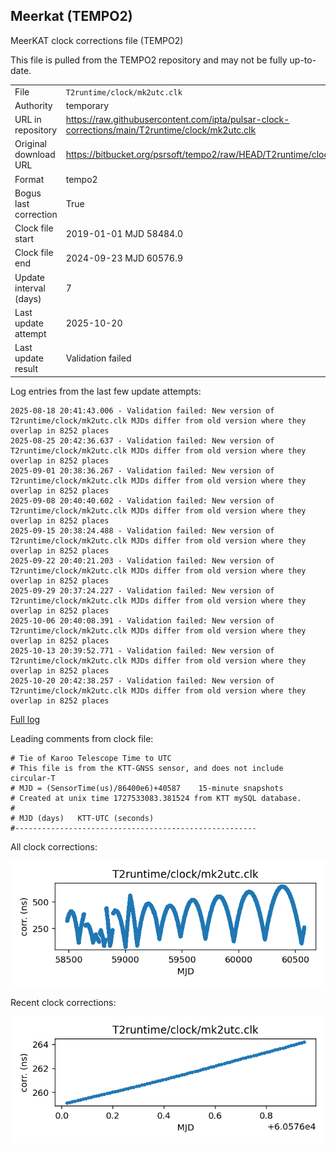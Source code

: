
## Meerkat (TEMPO2)

MeerKAT clock corrections file (TEMPO2)

This file is pulled from the TEMPO2 repository and may not be fully
up-to-date.

|     |     |
|:--- |:--- |
| File | `T2runtime/clock/mk2utc.clk` |
| Authority | temporary |
| URL in repository | <https://raw.githubusercontent.com/ipta/pulsar-clock-corrections/main/T2runtime/clock/mk2utc.clk> |
| Original download URL | <https://bitbucket.org/psrsoft/tempo2/raw/HEAD/T2runtime/clock/mk2utc.clk> |
| Format | tempo2 |
| Bogus last correction | True |
| Clock file start | 2019-01-01 MJD 58484.0 |
| Clock file end | 2024-09-23 MJD 60576.9 |
| Update interval (days) | 7 |
| Last update attempt | 2025-10-20 |
| Last update result | Validation failed |

Log entries from the last few update attempts:
```
2025-08-18 20:41:43.006 - Validation failed: New version of T2runtime/clock/mk2utc.clk MJDs differ from old version where they overlap in 8252 places
2025-08-25 20:42:36.637 - Validation failed: New version of T2runtime/clock/mk2utc.clk MJDs differ from old version where they overlap in 8252 places
2025-09-01 20:38:36.267 - Validation failed: New version of T2runtime/clock/mk2utc.clk MJDs differ from old version where they overlap in 8252 places
2025-09-08 20:40:40.602 - Validation failed: New version of T2runtime/clock/mk2utc.clk MJDs differ from old version where they overlap in 8252 places
2025-09-15 20:38:24.488 - Validation failed: New version of T2runtime/clock/mk2utc.clk MJDs differ from old version where they overlap in 8252 places
2025-09-22 20:40:21.203 - Validation failed: New version of T2runtime/clock/mk2utc.clk MJDs differ from old version where they overlap in 8252 places
2025-09-29 20:37:24.227 - Validation failed: New version of T2runtime/clock/mk2utc.clk MJDs differ from old version where they overlap in 8252 places
2025-10-06 20:40:08.391 - Validation failed: New version of T2runtime/clock/mk2utc.clk MJDs differ from old version where they overlap in 8252 places
2025-10-13 20:39:52.771 - Validation failed: New version of T2runtime/clock/mk2utc.clk MJDs differ from old version where they overlap in 8252 places
2025-10-20 20:42:38.257 - Validation failed: New version of T2runtime/clock/mk2utc.clk MJDs differ from old version where they overlap in 8252 places
```
[Full log](https://raw.githubusercontent.com/ipta/pulsar-clock-corrections/main/log/T2runtime/clock/mk2utc.clk.log)

Leading comments from clock file:

    # Tie of Karoo Telescope Time to UTC
    # This file is from the KTT-GNSS sensor, and does not include circular-T
    # MJD = (SensorTime(us)/86400e6)+40587    15-minute snapshots
    # Created at unix time 1727533083.381524 from KTT mySQL database.
    #
    # MJD (days)   KTT-UTC (seconds)
    #------------------------------------------------------



All clock corrections:

![plot of all clock corrections](mk2utc.clk.png "All corrections")

Recent clock corrections:

![plot of recent clock corrections](mk2utc.clk.short.png "Recent corrections")

